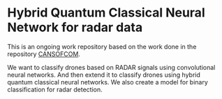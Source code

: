# Hybrid Quantum Classical Neural Network for radar data

This is an ongoing work repository based on the work done in the repository [CANSOFCOM](https://github.com/SinclairHudson/CANSOFCOM).

We want to classify drones based on RADAR signals using convolutional neural networks. And then extend it to classify drones using hybrid quantum classical neural networks. We also create a model for binary classification for radar detection.
